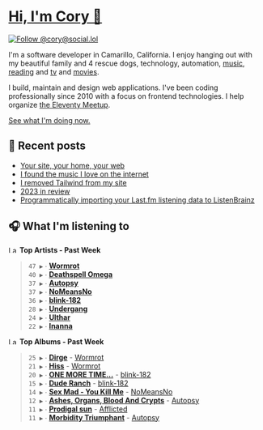 # [Hi, I'm Cory 👋](https://coryd.dev)

[![Follow @cory@social.lol](https://img.shields.io/mastodon/follow/109606224363698309?domain=https%3A%2F%2Fsocial.lol&style=for-the-badge&logo=Mastodon&logoColor=white&labelColor=6364FF)](https://social.lol/@cory)

I'm a software developer in Camarillo, California. I enjoy hanging out with my beautiful family and 4 rescue dogs, technology, automation, [music](https://last.fm/user/coryd_), [reading](https://app.thestorygraph.com/profile/coryd) and [tv](https://trakt.tv/users/cdransf) and [movies](https://trakt.tv/users/cdransf).

I build, maintain and design web applications. I've been coding professionally since 2010 with a focus on frontend technologies. I help organize [the Eleventy Meetup](https://11tymeetup.dev/).

[See what I'm doing now.](https://coryd.dev/now)

## 📝 Recent posts

<!-- BLOGPOSTS:START -->
- [Your site, your home, your web](https://coryd.dev/posts/2024/your-site-your-home-your-web/)
- [I found the music I love on the internet](https://coryd.dev/posts/2024/i-found-the-music-i-love-on-the-internet/)
- [I removed Tailwind from my site](https://coryd.dev/posts/2023/i-removed-tailwind-from-my-site/)
- [2023 in review](https://coryd.dev/posts/2023/2023-in-review/)
- [Programmatically importing your Last.fm listening data to ListenBrainz](https://coryd.dev/posts/2023/programmatically-importing-your-lastfm-listening-data-to-listenbrainz/)
<!-- BLOGPOSTS:END -->

## 🎧 What I'm listening to

<!--START_LASTFM_ARTISTS:{"period": "7day", "rows": 8}-->
<a href="https://last.fm" target="_blank"><img src="https://user-images.githubusercontent.com/17434202/215290617-e793598d-d7c9-428f-9975-156db1ba89cc.svg" alt="Last.fm Logo" width="18" height="13"/></a> **Top Artists - Past Week**

> `47 ▶️` ∙ **[Wormrot](https://www.last.fm/music/Wormrot)**<br/>
> `40 ▶️` ∙ **[Deathspell Omega](https://www.last.fm/music/Deathspell+Omega)**<br/>
> `37 ▶️` ∙ **[Autopsy](https://www.last.fm/music/Autopsy)**<br/>
> `37 ▶️` ∙ **[NoMeansNo](https://www.last.fm/music/NoMeansNo)**<br/>
> `36 ▶️` ∙ **[blink-182](https://www.last.fm/music/blink-182)**<br/>
> `28 ▶️` ∙ **[Undergang](https://www.last.fm/music/Undergang)**<br/>
> `24 ▶️` ∙ **[Ulthar](https://www.last.fm/music/Ulthar)**<br/>
> `22 ▶️` ∙ **[Inanna](https://www.last.fm/music/Inanna)**<br/>
<!--END_LASTFM_ARTISTS-->

<!--START_LASTFM_ALBUMS:{"period": "7day", "rows": 8}-->
<a href="https://last.fm" target="_blank"><img src="https://user-images.githubusercontent.com/17434202/215290617-e793598d-d7c9-428f-9975-156db1ba89cc.svg" alt="Last.fm Logo" width="18" height="13"/></a> **Top Albums - Past Week**

> `25 ▶️` ∙ **[Dirge](https://www.last.fm/music/Wormrot/Dirge)** - [Wormrot](https://www.last.fm/music/Wormrot)<br/>
> `21 ▶️` ∙ **[Hiss](https://www.last.fm/music/Wormrot/Hiss)** - [Wormrot](https://www.last.fm/music/Wormrot)<br/>
> `20 ▶️` ∙ **[ONE MORE TIME...](https://www.last.fm/music/blink-182/ONE+MORE+TIME...)** - [blink-182](https://www.last.fm/music/blink-182)<br/>
> `15 ▶️` ∙ **[Dude Ranch](https://www.last.fm/music/blink-182/Dude+Ranch)** - [blink-182](https://www.last.fm/music/blink-182)<br/>
> `14 ▶️` ∙ **[Sex Mad - You Kill Me](https://www.last.fm/music/NoMeansNo/Sex+Mad+-+You+Kill+Me)** - [NoMeansNo](https://www.last.fm/music/NoMeansNo)<br/>
> `12 ▶️` ∙ **[Ashes, Organs, Blood And Crypts](https://www.last.fm/music/Autopsy/Ashes,+Organs,+Blood+And+Crypts)** - [Autopsy](https://www.last.fm/music/Autopsy)<br/>
> `11 ▶️` ∙ **[Prodigal sun](https://www.last.fm/music/Afflicted/Prodigal+sun)** - [Afflicted](https://www.last.fm/music/Afflicted)<br/>
> `11 ▶️` ∙ **[Morbidity Triumphant](https://www.last.fm/music/Autopsy/Morbidity+Triumphant)** - [Autopsy](https://www.last.fm/music/Autopsy)<br/>
<!--END_LASTFM_ALBUMS-->
